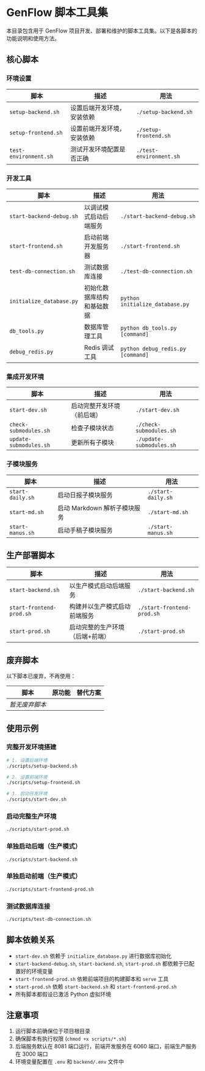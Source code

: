 # GenFlow 脚本工具集

本目录包含用于 GenFlow 项目开发、部署和维护的脚本工具集。以下是各脚本的功能说明和使用方法。

## 核心脚本

### 环境设置

| 脚本 | 描述 | 用法 |
|------|------|------|
| `setup-backend.sh` | 设置后端开发环境，安装依赖 | `./setup-backend.sh` |
| `setup-frontend.sh` | 设置前端开发环境，安装依赖 | `./setup-frontend.sh` |
| `test-environment.sh` | 测试开发环境配置是否正确 | `./test-environment.sh` |

### 开发工具

| 脚本 | 描述 | 用法 |
|------|------|------|
| `start-backend-debug.sh` | 以调试模式启动后端服务 | `./start-backend-debug.sh` |
| `start-frontend.sh` | 启动前端开发服务器 | `./start-frontend.sh` |
| `test-db-connection.sh` | 测试数据库连接 | `./test-db-connection.sh` |
| `initialize_database.py` | 初始化数据库结构和基础数据 | `python initialize_database.py` |
| `db_tools.py` | 数据库管理工具 | `python db_tools.py [command]` |
| `debug_redis.py` | Redis 调试工具 | `python debug_redis.py [command]` |

### 集成开发环境

| 脚本 | 描述 | 用法 |
|------|------|------|
| `start-dev.sh` | 启动完整开发环境（前后端） | `./start-dev.sh` |
| `check-submodules.sh` | 检查子模块状态 | `./check-submodules.sh` |
| `update-submodules.sh` | 更新所有子模块 | `./update-submodules.sh` |

### 子模块服务

| 脚本 | 描述 | 用法 |
|------|------|------|
| `start-daily.sh` | 启动日报子模块服务 | `./start-daily.sh` |
| `start-md.sh` | 启动 Markdown 解析子模块服务 | `./start-md.sh` |
| `start-manus.sh` | 启动手稿子模块服务 | `./start-manus.sh` |

## 生产部署脚本

| 脚本 | 描述 | 用法 |
|------|------|------|
| `start-backend.sh` | 以生产模式启动后端服务 | `./start-backend.sh` |
| `start-frontend-prod.sh` | 构建并以生产模式启动前端服务 | `./start-frontend-prod.sh` |
| `start-prod.sh` | 启动完整的生产环境（后端+前端） | `./start-prod.sh` |

## 废弃脚本

以下脚本已废弃，不再使用：

| 脚本 | 原功能 | 替代方案 |
|------|--------|----------|
| *暂无废弃脚本* | | |

## 使用示例

### 完整开发环境搭建

```bash
# 1. 设置后端环境
./scripts/setup-backend.sh

# 2. 设置前端环境
./scripts/setup-frontend.sh

# 3. 启动开发环境
./scripts/start-dev.sh
```

### 启动完整生产环境

```bash
./scripts/start-prod.sh
```

### 单独启动后端（生产模式）

```bash
./scripts/start-backend.sh
```

### 单独启动前端（生产模式）

```bash
./scripts/start-frontend-prod.sh
```

### 测试数据库连接

```bash
./scripts/test-db-connection.sh
```

## 脚本依赖关系

- `start-dev.sh` 依赖于 `initialize_database.py` 进行数据库初始化
- `start-backend-debug.sh`, `start-backend.sh`, `start-prod.sh` 都依赖于已配置好的环境变量
- `start-frontend-prod.sh` 依赖前端项目的构建脚本和 `serve` 工具
- `start-prod.sh` 依赖 `start-backend.sh` 和 `start-frontend-prod.sh`
- 所有脚本都假设已激活 Python 虚拟环境

## 注意事项

1. 运行脚本前确保位于项目根目录
2. 确保脚本有执行权限 (`chmod +x scripts/*.sh`)
3. 后端服务默认在 8081 端口运行，前端开发服务在 6060 端口，前端生产服务在 3000 端口
4. 环境变量配置在 `.env` 和 `backend/.env` 文件中
